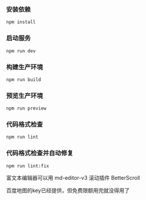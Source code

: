 ### 安装依赖

```
npm install
```

### 启动服务

```
npm run dev
```

### 构建生产环境

```
npm run build
```

### 预览生产环境

```
npm run preview
```

### 代码格式检查

```
npm run lint
```

### 代码格式检查并自动修复

```
npm run lint:fix
```



富文本编辑器可以用 md-editor-v3
滚动插件 BetterScroll

百度地图的key已经提供，但免费限额用完就没得用了
